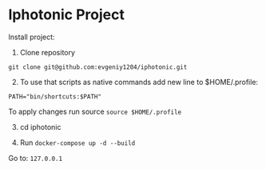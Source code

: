 Iphotonic Project
===================================

Install project:

1. Clone repository
```
git clone git@github.com:evgeniy1204/iphotonic.git
```

2. To use that scripts as native commands add new line to $HOME/.profile:
```
PATH="bin/shortcuts:$PATH"
```
To apply changes run source `source $HOME/.profile`

3. cd iphotonic

4. Run `docker-compose up -d --build`

Go to: `127.0.0.1`